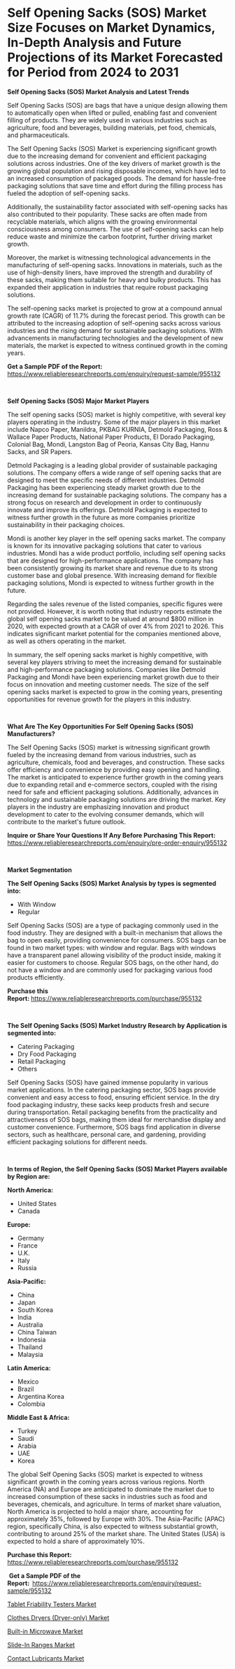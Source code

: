 <p><h1>Self Opening Sacks (SOS) Market Size Focuses on Market Dynamics, In-Depth Analysis and Future Projections of its Market Forecasted for Period from 2024 to 2031</h1></p><p><strong>Self Opening Sacks (SOS) Market Analysis and Latest Trends</strong></p>
<p><p>Self Opening Sacks (SOS) are bags that have a unique design allowing them to automatically open when lifted or pulled, enabling fast and convenient filling of products. They are widely used in various industries such as agriculture, food and beverages, building materials, pet food, chemicals, and pharmaceuticals.</p><p>The Self Opening Sacks (SOS) Market is experiencing significant growth due to the increasing demand for convenient and efficient packaging solutions across industries. One of the key drivers of market growth is the growing global population and rising disposable incomes, which have led to an increased consumption of packaged goods. The demand for hassle-free packaging solutions that save time and effort during the filling process has fueled the adoption of self-opening sacks.</p><p>Additionally, the sustainability factor associated with self-opening sacks has also contributed to their popularity. These sacks are often made from recyclable materials, which aligns with the growing environmental consciousness among consumers. The use of self-opening sacks can help reduce waste and minimize the carbon footprint, further driving market growth.</p><p>Moreover, the market is witnessing technological advancements in the manufacturing of self-opening sacks. Innovations in materials, such as the use of high-density liners, have improved the strength and durability of these sacks, making them suitable for heavy and bulky products. This has expanded their application in industries that require robust packaging solutions.</p><p>The self-opening sacks market is projected to grow at a compound annual growth rate (CAGR) of 11.7% during the forecast period. This growth can be attributed to the increasing adoption of self-opening sacks across various industries and the rising demand for sustainable packaging solutions. With advancements in manufacturing technologies and the development of new materials, the market is expected to witness continued growth in the coming years.</p></p>
<p><strong>Get a Sample PDF of the Report:&nbsp;</strong> <a href="https://www.reliableresearchreports.com/enquiry/request-sample/955132">https://www.reliableresearchreports.com/enquiry/request-sample/955132</a></p>
<p>&nbsp;</p>
<p><strong>Self Opening Sacks (SOS) Major Market Players</strong></p>
<p><p>The self opening sacks (SOS) market is highly competitive, with several key players operating in the industry. Some of the major players in this market include Napco Paper, Manildra, PKBAG KURNIA, Detmold Packaging, Ross & Wallace Paper Products, National Paper Products, El Dorado Packaging, Colonial Bag, Mondi, Langston Bag of Peoria, Kansas City Bag, Hannu Sacks, and SR Papers.</p><p>Detmold Packaging is a leading global provider of sustainable packaging solutions. The company offers a wide range of self opening sacks that are designed to meet the specific needs of different industries. Detmold Packaging has been experiencing steady market growth due to the increasing demand for sustainable packaging solutions. The company has a strong focus on research and development in order to continuously innovate and improve its offerings. Detmold Packaging is expected to witness further growth in the future as more companies prioritize sustainability in their packaging choices.</p><p>Mondi is another key player in the self opening sacks market. The company is known for its innovative packaging solutions that cater to various industries. Mondi has a wide product portfolio, including self opening sacks that are designed for high-performance applications. The company has been consistently growing its market share and revenue due to its strong customer base and global presence. With increasing demand for flexible packaging solutions, Mondi is expected to witness further growth in the future.</p><p>Regarding the sales revenue of the listed companies, specific figures were not provided. However, it is worth noting that industry reports estimate the global self opening sacks market to be valued at around $800 million in 2020, with expected growth at a CAGR of over 4% from 2021 to 2026. This indicates significant market potential for the companies mentioned above, as well as others operating in the market.</p><p>In summary, the self opening sacks market is highly competitive, with several key players striving to meet the increasing demand for sustainable and high-performance packaging solutions. Companies like Detmold Packaging and Mondi have been experiencing market growth due to their focus on innovation and meeting customer needs. The size of the self opening sacks market is expected to grow in the coming years, presenting opportunities for revenue growth for the players in this industry.</p></p>
<p>&nbsp;</p>
<p><strong>What Are The Key Opportunities For Self Opening Sacks (SOS) Manufacturers?</strong></p>
<p><p>The Self Opening Sacks (SOS) market is witnessing significant growth fueled by the increasing demand from various industries, such as agriculture, chemicals, food and beverages, and construction. These sacks offer efficiency and convenience by providing easy opening and handling. The market is anticipated to experience further growth in the coming years due to expanding retail and e-commerce sectors, coupled with the rising need for safe and efficient packaging solutions. Additionally, advances in technology and sustainable packaging solutions are driving the market. Key players in the industry are emphasizing innovation and product development to cater to the evolving consumer demands, which will contribute to the market's future outlook.</p></p>
<p><strong>Inquire or Share Your Questions If Any Before Purchasing This Report:</strong> <a href="https://www.reliableresearchreports.com/enquiry/pre-order-enquiry/955132">https://www.reliableresearchreports.com/enquiry/pre-order-enquiry/955132</a></p>
<p>&nbsp;</p>
<p><strong>Market Segmentation</strong></p>
<p><strong>The Self Opening Sacks (SOS) Market Analysis by types is segmented into:</strong></p>
<p><ul><li>With Window</li><li>Regular</li></ul></p>
<p><p>Self Opening Sacks (SOS) are a type of packaging commonly used in the food industry. They are designed with a built-in mechanism that allows the bag to open easily, providing convenience for consumers. SOS bags can be found in two market types: with window and regular. Bags with windows have a transparent panel allowing visibility of the product inside, making it easier for customers to choose. Regular SOS bags, on the other hand, do not have a window and are commonly used for packaging various food products efficiently.</p></p>
<p><strong>Purchase this Report:&nbsp;</strong><a href="https://www.reliableresearchreports.com/purchase/955132">https://www.reliableresearchreports.com/purchase/955132</a></p>
<p>&nbsp;</p>
<p><strong>The Self Opening Sacks (SOS) Market Industry Research by Application is segmented into:</strong></p>
<p><ul><li>Catering Packaging</li><li>Dry Food Packaging</li><li>Retail Packaging</li><li>Others</li></ul></p>
<p><p>Self Opening Sacks (SOS) have gained immense popularity in various market applications. In the catering packaging sector, SOS bags provide convenient and easy access to food, ensuring efficient service. In the dry food packaging industry, these sacks keep products fresh and secure during transportation. Retail packaging benefits from the practicality and attractiveness of SOS bags, making them ideal for merchandise display and customer convenience. Furthermore, SOS bags find application in diverse sectors, such as healthcare, personal care, and gardening, providing efficient packaging solutions for different needs.</p></p>
<p>&nbsp;</p>
<p><strong>In terms of Region, the Self Opening Sacks (SOS) Market Players available by Region are:</strong></p>
<p>
    <p> <strong> North America: </strong>
        <ul>
            <li>United States</li>
            <li>Canada</li>
        </ul>
        </p> 
    <p> <strong> Europe: </strong>
        <ul>
            <li>Germany</li>
            <li>France</li>
            <li>U.K.</li>
            <li>Italy</li>
            <li>Russia</li>
        </ul>
        </p> 
    <p> <strong> Asia-Pacific: </strong>
        <ul>
            <li>China</li>
            <li>Japan</li>
            <li>South Korea</li>
            <li>India</li>
            <li>Australia</li>
            <li>China Taiwan</li>
            <li>Indonesia</li>
            <li>Thailand</li>
            <li>Malaysia</li>
        </ul>
        </p> 
    <p> <strong> Latin America: </strong>
        <ul>
            <li>Mexico</li>
            <li>Brazil</li>
            <li>Argentina Korea</li>
            <li>Colombia</li>
        </ul>
        </p> 
    <p> <strong> Middle East & Africa: </strong>
        <ul>
            <li>Turkey</li>
            <li>Saudi</li>
            <li>Arabia</li>
            <li>UAE</li>
            <li>Korea</li>
        </ul>
    </p>
    </p>
<p><p>The global Self Opening Sacks (SOS) market is expected to witness significant growth in the coming years across various regions. North America (NA) and Europe are anticipated to dominate the market due to increased consumption of these sacks in industries such as food and beverages, chemicals, and agriculture. In terms of market share valuation, North America is projected to hold a major share, accounting for approximately 35%, followed by Europe with 30%. The Asia-Pacific (APAC) region, specifically China, is also expected to witness substantial growth, contributing to around 25% of the market share. The United States (USA) is expected to hold a share of approximately 10%.</p></p>
<p><strong>Purchase this Report: </strong><a href="https://www.reliableresearchreports.com/purchase/955132">https://www.reliableresearchreports.com/purchase/955132</a></p>
<p>&nbsp;<strong>Get a Sample PDF of the Report:&nbsp;&nbsp;</strong><a href="https://www.reliableresearchreports.com/enquiry/request-sample/955132">https://www.reliableresearchreports.com/enquiry/request-sample/955132</a></p>
<p><strong></strong></p>
<p><p><a href="https://medium.com/p/70315b19c539/edit">Tablet Friability Testers Market</a></p><p><a href="https://medium.com/p/de6626722cd9/edit">Clothes Dryers (Dryer-only) Market</a></p><p><a href="https://medium.com/p/c62a90f80ebf/edit">Built-in Microwave Market</a></p><p><a href="https://medium.com/p/d51d2b039e88/edit">Slide-In Ranges Market</a></p><p><a href="https://medium.com/p/4f42d0379e16/edit">Contact Lubricants Market</a></p></p>